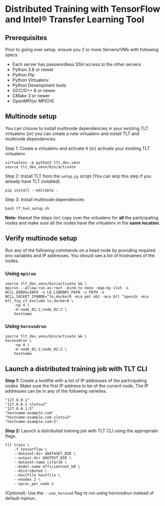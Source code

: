 # Distributed Training with TensorFlow and Intel® Transfer Learning Tool

## Prerequisites

Prior to going over setup, ensure you 2 or more Servers/VMs with following specs:

- Each server has passwordless SSH access to the other servers
- Python 3.8 or newer
- Python Pip
- Python Virtualenv
- Python Development tools
- GCC/G++ 8 or newer
- CMake 3 or newer
- OpenMPI(or MPICH)

## Multinode setup

You can choose to install multinode dependencies in your existing TLT virtualenv (or) you can create a new virtualenv and install TLT and multinode dependencies.

Step 1: Create a virtualenv and activate it (or) activate your existing TLT virtualenv

```
virtualenv -p python3 tlt_dev_venv
source tlt_dev_venv/bin/activate
```

Step 2: Install TLT from the `setup.py` script (You can skip this step if you already have TLT installed)

```
pip install --editable .
```

Step 3: Install multinode dependencies

```
bash tf_hvd_setup.sh
```

**Note:** Repeat the steps (or) copy over the virtualenv for **all** the participating nodes and make sure all the nodes have the virtualenv in the **same location**.

## Verify multinode setup

Run any of the following commands on a head node by providing required env variables and IP addresses. You should see a list of hostnames of the nodes.

### Using `mpirun`
```
source tlt_dev_venv/bin/activate && \
mpirun --allow-run-as-root -bind-to none -map-by slot -x NCCL_DEBUG=INFO -x LD_LIBRARY_PATH -x PATH -x NCCL_SOCKET_IFNAME=^lo,docker0 -mca pml ob1 -mca btl ^openib -mca btl_tcp_if_exclude lo,docker0 \
    -np 4 \
    -H node_01:2,node_02:2 \
    hostname
```

### Using `horovodrun`
```
source tlt_dev_venv/bin/activate && \
horovodrun \
    -np 4 \
    -H node_01:2,node_02:2 \
    hostname
```

## Launch a distributed training job with TLT CLI

**Step 1:** Create a hostfile with a list of IP addresses of the participating nodes. Make sure the first IP address to be of the current node. The IP addresses can be in any of the following varieties.
```
"127.0.0.1"
"127.0.0.1 slots=2"
"127.0.0.1:2"
"hostname-example.com"
"hostname-example.com slots=2"
"hostname-example.com:2"
```
**Step 2:** Launch a distributed training job with TLT CLI using the appropriate flags.

```
tlt train \
    -f tensorflow \
    --dataset-dir $DATASET_DIR \
    --output-dir $OUTPUT_DIR \
    --dataset-name cifar10 \
    --model-name efficientnet_b0 \
    --distributed \
    --hostfile hostfile \
    --nnodes 2 \
    --nproc_per_node 2
```

(Optional): Use the `--use_horovod` flag to run using horovodrun instead of default mpirun.
